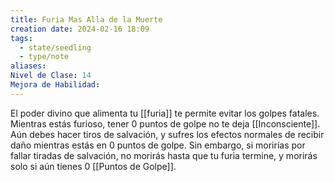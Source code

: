 ```yaml
---
title: Furia Mas Alla de la Muerte
creation date: 2024-02-16 18:09
tags:
  - state/seedling
  - type/note
aliases: 
Nivel de Clase: 14
Mejora de Habilidad:
---
```

El poder divino que alimenta tu [[furia]] te permite evitar los golpes fatales. Mientras estás furioso,
tener 0 puntos de golpe no te deja [[Inconsciente]]. 
Aún debes hacer tiros de salvación, y sufres los efectos normales de recibir daño mientras estás en 0 puntos de golpe. Sin embargo, si morirías por fallar tiradas de salvación, no morirás hasta que tu furia termine, y morirás solo si aún tienes 0 [[Puntos de Golpe]].

